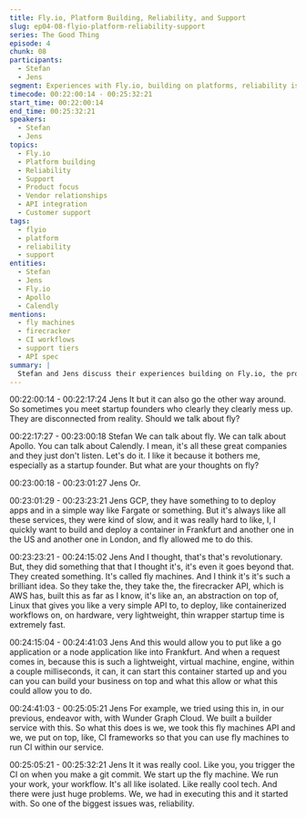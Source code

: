 ```yaml
---
title: Fly.io, Platform Building, Reliability, and Support
slug: ep04-08-flyio-platform-reliability-support
series: The Good Thing
episode: 4
chunk: 08
participants:
  - Stefan
  - Jens
segment: Experiences with Fly.io, building on platforms, reliability issues, and support challenges
timecode: 00:22:00:14 - 00:25:32:21
start_time: 00:22:00:14
end_time: 00:25:32:21
speakers:
  - Stefan
  - Jens
topics:
  - Fly.io
  - Platform building
  - Reliability
  - Support
  - Product focus
  - Vendor relationships
  - API integration
  - Customer support
tags:
  - flyio
  - platform
  - reliability
  - support
entities:
  - Stefan
  - Jens
  - Fly.io
  - Apollo
  - Calendly
mentions:
  - fly machines
  - firecracker
  - CI workflows
  - support tiers
  - API spec
summary: |
  Stefan and Jens discuss their experiences building on Fly.io, the promise and challenges of the platform, reliability issues, and the lack of support. They compare Fly.io to other vendors and reflect on the importance of listening to customers and providing robust support.
---
```


00:22:00:14 - 00:22:17:24
Jens
It but it can also go the other way around. So sometimes you meet startup founders who clearly
they clearly mess up. They are disconnected from reality. Should we talk about fly?

00:22:17:27 - 00:23:00:18
Stefan
We can talk about fly. We can talk about Apollo. You can talk about Calendly. I mean, it's all
these great companies and they just don't listen. Let's do it. I like it because it bothers me,
especially as a startup founder. But what are your thoughts on fly?

00:23:00:18 - 00:23:01:27
Jens
Or.

00:23:01:29 - 00:23:23:21
Jens
GCP, they have something to to deploy apps and in a simple way like Fargate or something. But
it's always like all these services, they were kind of slow, and it was really hard to like, I, I quickly
want to build and deploy a container in Frankfurt and another one in the US and another one in
London, and fly allowed me to do this.

00:23:23:21 - 00:24:15:02
Jens
And I thought, that's that's revolutionary. But, they did something that that I thought it's, it's even
it goes beyond that. They created something. It's called fly machines. And I think it's it's such a
brilliant idea. So they take the, they take the, the firecracker API, which is AWS has, built this as
far as I know, it's like an, an abstraction on top of, Linux that gives you like a very simple API to,
to deploy, like containerized workflows on, on hardware, very lightweight, thin wrapper startup
time is extremely fast.

00:24:15:04 - 00:24:41:03
Jens
And this would allow you to put like a go application or a node application like into Frankfurt.
And when a request comes in, because this is such a lightweight, virtual machine, engine, within
a couple milliseconds, it can, it can start this container started up and you can you can build
your business on top and what this allow or what this could allow you to do.

00:24:41:03 - 00:25:05:21
Jens
For example, we tried using this in, in our previous, endeavor with, with Wunder Graph Cloud.
We built a builder service with this. So what this does is we, we took this fly machines API and
we, we put on top, like, CI frameworks so that you can use fly machines to run CI within our
service.

00:25:05:21 - 00:25:32:21
Jens
It it was really cool. Like you, you trigger the CI on when you make a git commit. We start up the
fly machine. We run your work, your workflow. It's all like isolated. Like really cool tech. And
there were just huge problems. We, we had in executing this and it started with. So one of the
biggest issues was, reliability.
